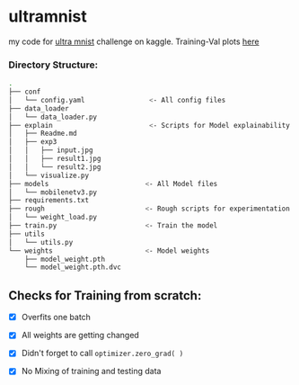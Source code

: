 # ultramnist
my code for [ultra mnist](https://www.kaggle.com/c/ultra-mnist) challenge on kaggle. Training-Val plots [here](https://wandb.ai/harshraj22/ultramnist?workspace=user-harshraj22)



### Directory Structure:
```bash
.
├── conf
│   └── config.yaml                <- All config files
├── data_loader
│   └── data_loader.py
├── explain                        <- Scripts for Model explainability
│   ├── Readme.md
│   ├── exp3
│   │   ├── input.jpg
│   │   ├── result1.jpg
│   │   └── result2.jpg
│   └── visualize.py
├── models                        <- All Model files
│   └── mobilenetv3.py
├── requirements.txt
├── rough                         <- Rough scripts for experimentation
│   └── weight_load.py
├── train.py                      <- Train the model
├── utils
│   └── utils.py
└── weights                       <- Model weights
    ├── model_weight.pth
    └── model_weight.pth.dvc
```


## Checks for Training from scratch:
- [x] Overfits one batch
- [x] All weights are getting changed
- [x] Didn't forget to call `optimizer.zero_grad( )`
- [x] No Mixing of training and testing data

